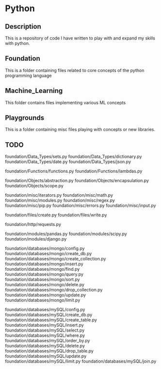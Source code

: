 # Python

## Description

This is a repository of code I have written to play with and expand my skills with python.


## Foundation

This is a folder containing files related to core concepts of the python programming language

## Machine_Learning

This folder contains files implementing various ML concepts

## Playgrounds

This is a folder containing misc files playing with concepts or new libraries.

## TODO

foundation/Data_Types/sets.py
foundation/Data_Types/dictionary.py
foundation/Data_Types/date.py
foundation/Data_Types/json.py

foundation/Functions/functions.py
foundation/Functions/lambdas.py

foundation/Objects/abstraction.py
foundation/Objects/encapsulation.py
foundation/Objects/scope.py

foundation/misc/iterators.py
foundation/misc/math.py
foundation/misc/modules.py
foundation/misc/regex.py
foundation/misc/pip.py
foundation/misc/errors.py
foundation/misc/input.py

foundation/files/create.py
foundation/files/write.py

foundation/http/requests.py

foundation/modules/pandas.py
foundation/modules/scipy.py
foundation/modules/django.py

foundation/databases/mongo/config.py
foundation/databases/mongo/create_db.py
foundation/databases/mongo/create_collection.py
foundation/databases/mongo/insert.py
foundation/databases/mongo/find.py
foundation/databases/mongo/query.py
foundation/databases/mongo/sort.py
foundation/databases/mongo/delete.py
foundation/databases/mongo/drop_collection.py
foundation/databases/mongo/update.py
foundation/databases/mongo/limit.py

foundation/databases/mySQL/config.py
foundation/databases/mySQL/create_db.py
foundation/databases/mySQL/create_table.py
foundation/databases/mySQL/insert.py
foundation/databases/mySQL/select.py
foundation/databases/mySQL/where.py
foundation/databases/mySQL/order_by.py
foundation/databases/mySQL/delete.py
foundation/databases/mySQL/drop_table.py
foundation/databases/mySQL/update.py
foundation/databases/mySQL/limit.py
foundation/databases/mySQL/join.py
